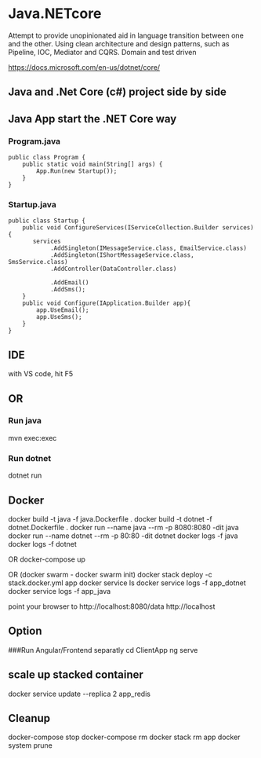 # Java.NETcore
Attempt to provide unopinionated aid in language transition between one and the other.
Using clean architecture and design patterns, such as Pipeline, IOC, Mediator and CQRS.
Domain and test driven

https://docs.microsoft.com/en-us/dotnet/core/

## Java and .Net Core (c#) project side by side

## Java App start the .NET Core way

### Program.java
```
public class Program {
    public static void main(String[] args) {
        App.Run(new Startup());
    }
}
```
### Startup.java
```
public class Startup {
    public void ConfigureServices(IServiceCollection.Builder services) {
       services
            .AddSingleton(IMessageService.class, EmailService.class)
            .AddSingleton(IShortMessageService.class, SmsService.class)
            .AddController(DataController.class)

            .AddEmail()
            .AddSms();
    }
    public void Configure(IApplication.Builder app){
        app.UseEmail();
        app.UseSms();
    }
}
```
## IDE
with VS code, hit F5
## OR
### Run java
mvn exec:exec
### Run dotnet
dotnet run

## Docker
docker build -t java -f java.Dockerfile .
docker build -t dotnet -f dotnet.Dockerfile .
docker run --name java --rm -p 8080:8080 -dit java
docker run --name dotnet --rm -p 80:80 -dit dotnet
docker logs -f java
docker logs -f dotnet

OR
docker-compose up

OR
(docker swarm - docker swarm init)
docker stack deploy -c stack.docker.yml app
docker service ls
docker service logs -f app_dotnet
docker service logs -f app_java

point your browser to
http://localhost:8080/data
http://localhost


## Option
###Run Angular/Frontend separatly
cd ClientApp
ng serve

## scale up stacked container
docker service update --replica 2 app_redis

## Cleanup
docker-compose stop
docker-compose rm
docker stack rm app
docker system prune

